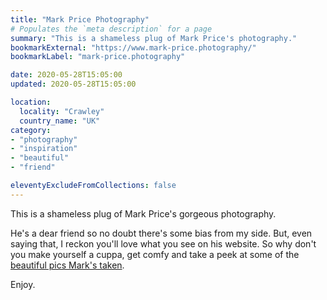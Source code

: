 ```yaml
---
title: "Mark Price Photography"
# Populates the `meta description` for a page
summary: "This is a shameless plug of Mark Price's photography."
bookmarkExternal: "https://www.mark-price.photography/"
bookmarkLabel: "mark-price.photography"

date: 2020-05-28T15:05:00
updated: 2020-05-28T15:05:00

location:
  locality: "Crawley"
  country_name: "UK"
category:
- "photography"
- "inspiration"
- "beautiful"
- "friend"

eleventyExcludeFromCollections: false
---
```


This is a shameless plug of Mark Price's gorgeous photography.

He's a dear friend so no doubt there's some bias from my side. But, even saying that, I reckon you'll love what you see on his website. So why don't you make yourself a cuppa, get comfy and take a peek at some of the [beautiful pics Mark's taken](https://www.mark-price.photography/).

Enjoy.


